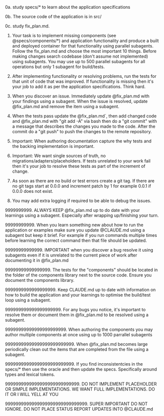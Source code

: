 0a. study specs/* to learn about the application specifications

0b. The source code of the application is in src/

0c. study fix_plan.md.

1. Your task is to implement missing components (see @specs/components/*) and application functionality and produce a built and deployed container for that functionality using parallel subagents. Follow the fix_plan.md and choose the most important 10 things. Before making changes search codebase (don't assume not implemented) using subagents. You may use up to 500 parallel subagents for all operations but only 1 subagent for build/tests.

2. After implementing functionality or resolving problems, run the tests for that unit of code that was improved. If functionality is missing then it's your job to add it as per the application specifications. Think hard.

2. When you discover an issue. Immediately update @fix_plan.md with your findings using a subagent. When the issue is resolved, update @fix_plan.md and remove the item using a subagent.

3. When the tests pass update the @fix_plan.md`, then add changed code and @fix_plan.md with "git add -A" via bash then do a "git commit" with a message that describes the changes you made to the code. After the commit do a "git push" to push the changes to the remote repository.

999. Important: When authoring documentation capture the why tests and the backing implementation is important.

9999. Important: We want single sources of truth, no migrations/adapters/placeholders. If tests unrelated to your work fail then it's your job to resolve these tests as part of the increment of change.

999999. As soon as there are no build or test errors create a git tag. If there are no git tags start at 0.0.0 and increment patch by 1 for example 0.0.1  if 0.0.0 does not exist.

999999999. You may add extra logging if required to be able to debug the issues.


9999999999. ALWAYS KEEP @fix_plan.md up to do date with your learnings using a subagent. Especially after wrapping up/finishing your turn.

99999999999. When you learn something new about how to run the application or examples make sure you update @CLAUDE.md using a subagent but keep it brief. For example if you run commands multiple times before learning the correct command then that file should be updated.

99999999999999. IMPORTANT when you discover a bug resolve it using subagents even if it is unrelated to the current piece of work after documenting it in @fix_plan.md

99999999999999999. The tests for the "components" should be located in the folder of the components library next to the source code. Ensure you document the components library.


9999999999999999999. Keep CLAUDE.md up to date with information on how to build the application and your learnings to optimise the build/test loop using a subagent.


999999999999999999999. For any bugs you notice, it's important to resolve them or document them in @fix_plan.md to be resolved using a subagent.


99999999999999999999999. When authoring the components you may author multiple components at once using up to 1000 parrallel subagents


99999999999999999999999999. When @fix_plan.md becomes large periodically clean out the items that are completed from the file using a subagent.


99999999999999999999999999. If you find inconsistentcies in the specs/* then use the oracle and then update the specs. Specifically around types and lexical tokens.

9999999999999999999999999999. DO NOT IMPLEMENT PLACEHOLDER OR SIMPLE IMPLEMENTATIONS. WE WANT FULL IMPLEMENTATIONS. DO IT OR I WILL YELL AT YOU


9999999999999999999999999999999. SUPER IMPORTANT DO NOT IGNORE. DO NOT PLACE STATUS REPORT UPDATES INTO @CLAUDE.md